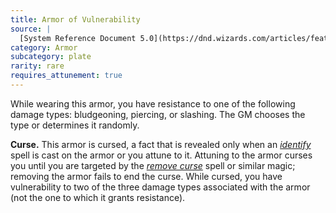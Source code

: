 ```yaml
---
title: Armor of Vulnerability
source: |
  [System Reference Document 5.0](https://dnd.wizards.com/articles/features/systems-reference-document-srd)
category: Armor
subcategory: plate
rarity: rare
requires_attunement: true
---
```


While wearing this armor, you have resistance to one of the following damage types: bludgeoning, piercing, or slashing. The GM chooses the type or determines it randomly.

**Curse.** This armor is cursed, a fact that is revealed only when an [*identify*](/spells/identify/) spell is cast on the armor or you attune to it. Attuning to the armor curses you until you are targeted by the [*remove curse*](/spells/remove-curse/) spell or similar magic; removing the armor fails to end the curse. While cursed, you have vulnerability to two of the three damage types associated with the armor (not the one to which it grants resistance).
